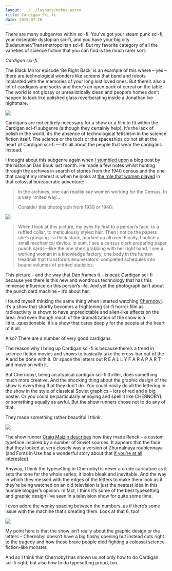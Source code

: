 ```yaml
---
layout: ../../layouts/notes.astro
title: Cardigan Sci-fi
date: 2019-07-20
---
```


There are many subgenres within sci-fi. You’ve got your steam punk sci-fi, your miserable dystopian sci-fi, and you have your big city Bladerunner/Transmetropolitan sci-fi. But my favorite category of all the varieties of science fiction that you can find is the much rarer sort:

_Cardigan sci-fi._

The Black Mirror episode ‘Be Right Back’ is an example of this where – yes – there are technological wonders like screens that bend and robots implanted with the memories of your long lost loved ones. But there’s also a lot of cardigans and socks and there’s an open pack of cereal on the table. The world is not glossy or unrealistically clean and people’s homes don’t happen to look like polished glass reverberating inside a Jonathan Ive nightmare.

![](https://buttondown.s3.us-west-2.amazonaws.com/images/943f3fbb-e4d2-4a84-81d4-ecf28355f840.png)

Cardigans are not entirely necessary for a show or a film to fit within the Cardigan sci-fi subgenre (although they certainly help). It’s the lack of polish in the world, it’s the absence of technological fetishism in the science fiction itself. The science or the tools or the spaceships do not sit at the heart of Cardigan sci-fi — it’s all about the people that wear the cardigans instead.

I thought about this subgenre again when [I stumbled upon](https://www.robinrendle.com/notes/census-stories) a blog post by the historian Dan Bouk last month. He made a few notes whilst hunting through the archives in search of stories from the 1940 census and the one that caught my interest is when he looks at [the role that women played](https://censusstories.us/2018/08/11/foudray.html) in that colossal bureaucratic adventure:

> In the archives, one can readily _see_ women working for the Census. In a very limited way…
>
> Consider this photograph from 1939 or 1940:

![](https://buttondown.s3.us-west-2.amazonaws.com/images/6cb2768e-8869-46ae-b8f8-65767f06468c.jpg)

> When I look at this picture, my eyes fly first to a person’s face, to a ruffled collar, to meticulously styled hair. Then I notice the papers she’s grasping—a thick stack, marked up all over. Finally, I notice a small mechanical device. In sum, I see a census clerk preparing paper punch cards—like the one she’s grabbing with her right hand. I see a working woman in a knowledge factory, one body in the human treadmill that transforms enumerators’ completed schedules into bound volumes of printed statistics.

This picture – and the way that Dan frames it – is peak Cardigan sci-fi because yes there is this new and wondrous technology that has this immense influence on this person’s life. And yet the photograph isn’t about the punch card machine – it’s about her.

I found myself thinking the same thing when I started watching [Chernobyl](https://www.youtube.com/watch?v=s9APLXM9Ei8). It’s a show that shortly becomes a frightening sci-fi horror film as radioactivity is shown to have unpredictable and alien-like effects on the area. And even though much of the dramatization of the show is a little...questionable, it’s a show that cares deeply for the people at the heart of it all.

Also? There are a number of very good cardigans.

The reason why I bring up Cardigan sci-fi is because there’s a trend in science fiction movies and shows to basically take the cross-bar out of the A and be done with it. Or space the letters out R E A L L Y F A R A P A R T and move on with it.

But Chernobyl, being an atypical cardigan sci-fi thriller, does something much more creative. And the shocking thing about the graphic design of the show is everything that they don’t do. You could easily do all the lettering in the show in the style of classical Soviet graphics – lots of red and a big poster. Or you could be particularly annoying and spell it like CHEЯNOBYL or something equally as awful. But the show runners chose not to do any of that.

They made something rather beautiful I think:

![](https://buttondown.s3.us-west-2.amazonaws.com/images/cc09f0dd-f9db-4067-ad9e-91a0b8134311.jpg)

The show runner [Craig Maizin describes](http://scriptnotes.net/401-you-got-verve) how they made Renck – a custom typeface inspired by a number of Soviet sources. It appears that the face that they looked at very closely was a version of Zhurnalnaya roublennaya (and Fonts in Use has a wonderful story about that [if you’re at all interested](https://fontsinuse.com/uses/12774/zhurnalnaya-roublennaya-a-poor-man-s-futura)).

Anyway, I think the typesetting in Chernobyl is never a crude caricature as it sets the tone for the whole series; it looks bleak and inevitable. And the way in which they messed with the edges of the letters to make them look as if they’re being watched on an old television is just the neatest idea in this humble blogger’s opinion. In fact, I think it’s some of the best typesetting and graphic design I’ve seen in a television show for quite some time.

I even adore the wonky spacing between the numbers, as if there’s some issue with the machine that’s creating them. Look at that 6, too!

![](https://buttondown.s3.us-west-2.amazonaws.com/images/83dd8eef-12f9-443d-b752-d9c33145dc58.png)

My point here is that the show isn’t really about the graphic design or the letters – Chernobyl doesn’t have a big flashy opening but instead cuts right to the tragedy and how these brave people died fighting a colossal science-fiction-like monster.

And so I think that Chernobyl has shown us not only how to do Cardigan sci-fi right, but also how to do typesetting proud, too.
